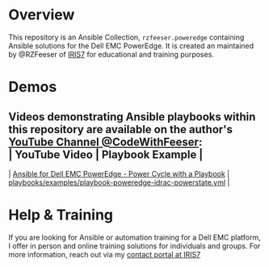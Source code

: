 # Overview
This repository is an Ansible Collection, `rzfeeser.poweredge` containing Ansible solutions for the Dell EMC PowerEdge. It is created an maintained by @RZFeeser of [IRIS7](https://iris7.com/) for educational and training purposes.  

# Demos
Videos demonstrating Ansible playbooks within this repository are available on the author's [YouTube Channel @CodeWithFeeser](https://www.youtube.com/@CodeWithFeeser):  
| YouTube Video | Playbook Example |
------------------------------------
| [Ansible for Dell EMC PowerEdge - Power Cycle with a Playbook](https://www.youtube.com/watch?v=11PzhCWzHYU) | [playbooks/examples/playbook-poweredge-idrac-powerstate.yml](playbooks/examples/playbook-poweredge-idrac-powerstate.yml) |

# Help & Training
If you are looking for Ansible or automation training for a Dell EMC platform, I offer in person and online training solutions for individuals and groups. For more information, reach out via my [contact portal at IRIS7](https://iris7.com/contact) 
